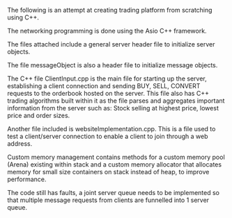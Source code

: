 The following is an attempt at creating trading platform from scratching using C++.

The networking programming is done using the Asio C++ framework.

The files attached include a general server header file to initialize server objects.

The file messageObject is also a header file to initialize message objects.

The C++ file ClientInput.cpp is the main file for starting up the server, establishing a client connection and sending BUY, SELL, CONVERT requests
to the orderbook hosted on the server. This file also has C++ trading algorithms built within it as the file parses and aggregates important
information from the server such as: Stock selling at highest price, lowest price and order sizes. 

Another file included is websiteImplementation.cpp. This is a file used to test a client/server connection to enable a client to join through
a web address.

Custom memory management contains methods for a custom memory pool (Arena) existing within stack and a custom memory allocator that allocates memory for small size containers on stack instead of heap, to improve performance.

The code still has faults, a joint server queue needs to be implemented so that multiple message requests from clients are funnelled into 
1 server queue. 
